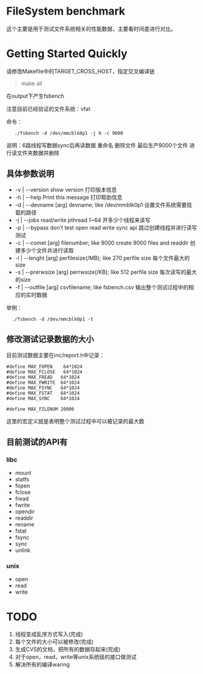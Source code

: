 # FileSystem benchmark
这个主要是用于测试文件系统相关的性能数据，主要看时间差进行对比。

# Getting Started Quickly

请修改Makefile中的TARGET_CROSS_HOST，指定交叉编译链

> make all

在output下产生fsbench

注意目前已经验证的文件系统：vfat 

命令：

```
   ./fsbench -d /dev/mmcblk0p1 -j 6 -c 9000
```

说明：6路线程写数据sync后再读数据 重命名 删除文件 最后生产9000个文件 进行读文件夹数据并删除 

## 具体参数说明

* -v | --version       show version 打印版本信息
* -h | --help          Print this message 打印帮助信息
* -d | --devname [arg] devname; like /dev/mmblk0p1 设置文件系统需要挂载的路径
* -j | --jobs           read/write pthread 1~64  开多少个线程来读写
* -p | --bypass           don't test open read write sync api 跳过创建线程并进行读写测试
* -c | --comet [arg] filenumber; like 9000  create 9000 files and readdir  创建多少个文件并进行读取
* -l | --lenght [arg] perfilesize(/MB); like 270  perfile size     每个文件最大的size
* -s | --prerwsize [arg] perrwsize(/KB); like 512  perfile size    每次读写的最大的size
* -f | --outfile [arg] csvfilename; like fsbench.csv 输出整个测试过程中的相应的实时数据

举例：

```
  ./fsbench -d /dev/mmcblk0p1 -t
```

## 修改测试记录数据的大小

目前测试数据主要在inc/report.h中记录：

```
#define MAX_FOPEN    64*1024
#define MAX_FCLOSE   64*1024
#define MAX_FREAD   64*1024
#define MAX_FWRITE  64*1024
#define MAX_FSYNC   64*1024
#define MAX_FSTAT   64*1024
#define MAX_SYNC    64*1024

#define MAX_FILENUM 20000
```

这里的宏定义就是表明整个测试过程中可以被记录的最大数

## 目前测试的API有

### libc
* mount
* statfs
* fopen
* fclose
* fread
* fwrite
* opendir
* readdir
* rename
* fstat
* fsync
* sync
* unlink

### unix
* open
* read
* write

# TODO
1. 线程变成乱序方式写入(完成)
2. 每个文件的大小可以被修改(完成)
3. 生成CVS的文档，把所有的数据存起来(完成)
4. 对于open，read，write等unix系统级的接口做测试 
5. 解决所有的编译waring
